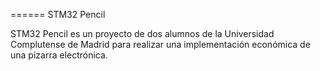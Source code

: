 ====== STM32 Pencil

STM32 Pencil es un proyecto de dos alumnos de la Universidad Complutense de Madrid 
para realizar una implementación económica de una pizarra electrónica.

